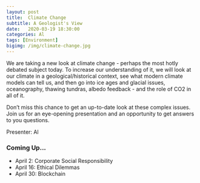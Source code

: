 ```yaml
---
layout: post
title:  Climate Change
subtitle: A Geologist's View
date:   2020-03-19 18:30:00
categories: Al
tags: [Environment]
bigimg: /img/climate-change.jpg
---
```

We are taking a new look at climate change - perhaps the most hotly debated subject today. To increase our understanding of it, we will look at our climate in a geological/historical context, see what modern climate models can tell us, and then go into ice ages and glacial issues, oceanography, thawing tundras, albedo feedback - and the role of CO2 in all of it.

Don’t miss this chance to get an up-to-date look at these complex issues. Join us for an eye-opening presentation and an opportunity to get answers to you questions.

Presenter: Al

### Coming Up...

* April 2: Corporate Social Responsibility
* April 16: Ethical Dilemmas
* April 30: Blockchain

